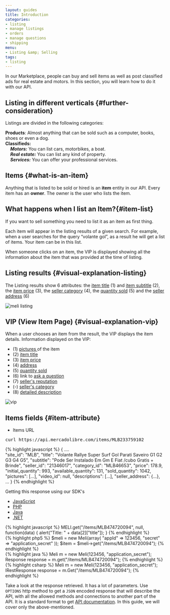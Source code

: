 ```yaml
---
layout: guides
title: Introduction
categories: 
- listing
- manage listings
- orders
- manage questions
- shipping
menu: 
- Listing &amp; Selling
tags: 
- listing
---
```


In our Marketplace, people can buy and sell items as well as post classified ads for real estate and motors. In this section, you will learn how to do it with our API.

## Listing in different verticals {#further-consideration}

Listings are divided in the following categories:

**Products**: Almost anything that can be sold such as a computer, books, shoes or even a dog. <br/>
**Classifieds:**<br/>
&nbsp;&nbsp;&nbsp;&nbsp;***Motors:*** You can list cars, motorbikes, a boat.<br/>
&nbsp;&nbsp;&nbsp;&nbsp;***Real estate:*** You can list any kind of property.<br/>
&nbsp;&nbsp;&nbsp;&nbsp;***Services:*** You can offer your professional services.<br/>


## Items {#what-is-an-item}

Anything that is listed to be sold or hired is an <strong>item</strong> entity in our API.
Every item has an <strong>owner</strong>. The owner is the user who lists the item.

## What happens when I list an Item?{#item-list}

If you want to sell something you need to list it as an item as first thing.

Each item will appear in the listing results of a given search. For example, when a user searches for the query “volante gol”, as a result he will get a list of items. Your item can be in this list.

When someone clicks on an item, the VIP is displayed showing all the information about the item that was provided at the time of listing.


## Listing results {#visual-explanation-listing}

The Listing results show 6 attributes: the <a href="javascript:void(0)" onClick="goToByScroll('item-title')"> item title</a> (1) and <a href="javascript:void(0)" onClick="goToByScroll('item-title')">item subtitle</a> (2), the <a href="javascript:void(0)" onClick="goToByScroll('item-price')">item price</a> (3), the <a href="javascript:void(0)" onClick="goToByScroll('seller-category')">seller category</a> (4), the <a href="javascript:void(0)" onClick="goToByScroll('sold-quantity')">quantity sold</a> (5) and the <a href="javascript:void(0)" onClick="goToByScroll('seller-address')">seller address</a> (6)


![meli listing](/images/meli-listing.png)

## VIP (View Item Page) {#visual-explanation-vip}

When a user chooses an item from the result, the VIP displays the item details.
Information displayed on the VIP:
* (1) <a href="javascript:void(0)" onClick="goToByScroll('item-pictures')">pictures </a> of the item
* (2) <a href="javascript:void(0)" onClick="goToByScroll('item-title')">item title</a>
* (3) <a href="javascript:void(0)" onClick="goToByScroll('item-price')">item price</a> 
* (4) <a href="javascript:void(0)" onClick="goToByScroll('seller-address')">address</a> 
* (5) <a href="javascript:void(0)" onClick="goToByScroll('sold-quantity')">quantity sold</a> 
* (6) link to [ask a question](/ask-a-question) 
* (7) <a href="javascript:void(0)" onClick="goToByScroll('seller-reputation')">seller's reputation</a>
* (-) <a href="javascript:void(0)" onClick="goToByScroll('seller-category')"> seller's category</a> 
* (8) <a href="javascript:void(0)" onClick="goToByScroll('detailed-decription')">detailed description</a> 


![vip](/images/vip.png)

## Items fields {#item-attribute}

* Items URL 
<pre class="terminal">
curl https://api.mercadolibre.com/items/MLB233759102
</pre>

{% highlight javascript %} 
{
  ....   
  "site_id": "MLB",
  "title": "Volante Rallye Super Surf Gol Parati Saveiro G1 G2 G3 G4 G5",
  "subtitle": "Pode Ser Instalado Em Gm E Fiat /cubo Gratis + Brinde",
  "seller_id": "21346017",
  "category_id": "MLB46653",
  "price": 178.9,
  "initial_quantity": 993,
  "available_quantity": 131,
  "sold_quantity": 1042,
  "pictures": [...],
  "video_id": null,
  "descriptions": [...],
  "seller_address": {...},
  ...
}
{% endhighlight %}


Getting this response using our SDK's

<div id="code">
	<ul>
		<li><a href="#js">JavaScript</a></li>
		<li><a href="#php">PHP</a></li>
		<li><a href="#java">Java</a></li>
		<li><a href="#net">.NET</a></li>
	</ul>
	<div>
		<div id="js">
{% highlight javascript %}
MELI.get("/items/MLB474720094", null, function(data) {
  alert("Title: " + data[2]["title"]);
}
{% endhighlight %}
		</div>
		<div id="php">
{% highlight php5 %}
$meli = new Meli(array(
  "appId" => 123456,
  "secret" => "application_secret"
));
$item = $meli->get("/items/MLB474720094");
{% endhighlight %}
		</div>
		<div id="java">
{% highlight java %}
Meli m = new Meli(123456, "application_secret");
Response response = m.get("/items/MLB474720094");
{% endhighlight %}
		</div>
		<div id="net">
{% highlight csharp %}
Meli m = new Meli(123456, "application_secret");
IRestResponse response = m.Get("/items/MLB474720094");
{% endhighlight %}
		</div>
	</div>
</div>

Take a look at the response retrieved. It has a lot of parameters. Use <code>OPTIONS</code> http method to get a <code>JSON</code> encoded response that will describe the API, with all the allowed methods and connections to another part of the API. It is a standard format to get [API documentation](/design-considerations/#options).
In this guide, we will cover only the above-mentioned.

<script>

  window.onload = function() { startDrawing(); }
  
  function startDrawing(){
      $("#code").tabNavigator();

  }
</script>
